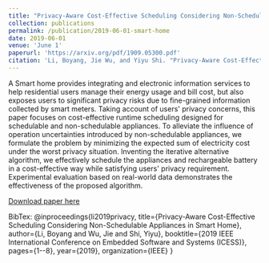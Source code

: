 ```yaml
---
title: "Privacy-Aware Cost-Effective Scheduling Considering Non-Schedulable Appliances in Smart Home"
collection: publications
permalink: /publication/2019-06-01-smart-home
date: 2019-06-01
venue: 'June 1'
paperurl: 'https://arxiv.org/pdf/1909.05300.pdf'
citation: 'Li, Boyang, Jie Wu, and Yiyu Shi. "Privacy-Aware Cost-Effective Scheduling Considering Non-Schedulable Appliances in Smart Home." In 2019 IEEE International Conference on Embedded Software and Systems (ICESS), pp. 1-8. IEEE, 2019.'
---
```

A Smart home provides integrating and electronic information services to help residential users manage their energy usage and bill cost, but also exposes users to significant privacy risks due to fine-grained information collected by smart meters. Taking account of users' privacy concerns, this paper focuses on cost-effective runtime scheduling designed for schedulable and non-schedulable appliances. To alleviate the influence of operation uncertainties introduced by non-schedulable appliances, we formulate the problem by minimizing the expected sum of electricity cost under the worst privacy situation. Inventing the iterative alternative algorithm, we effectively schedule the appliances and rechargeable battery in a cost-effective way while satisfying users' privacy requirement. Experimental evaluation based on real-world data demonstrates the effectiveness of the proposed algorithm.

[Download paper here](https://arxiv.org/pdf/1909.05300.pdf)

BibTex: 
@inproceedings{li2019privacy,
  title={Privacy-Aware Cost-Effective Scheduling Considering Non-Schedulable Appliances in Smart Home},
  author={Li, Boyang and Wu, Jie and Shi, Yiyu},
  booktitle={2019 IEEE International Conference on Embedded Software and Systems (ICESS)},
  pages={1--8},
  year={2019},
  organization={IEEE}
}
